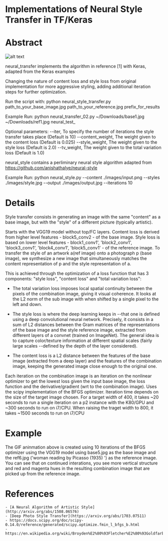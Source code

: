# Implementations of Neural Style Transfer in TF/Keras


# Abstract

![alt text](https://github.com/xuberance137/styleflow/blob/master/remote/b5r6_animation.gif)

neural_transfer implements the algorithm in reference [1] with Keras, adapted from the Keras examples

Changing the nature of content loss and style loss from original implementation for more aggressive styling, adding additional iteration steps for further optimization.

Run the script with:
python neural_style_transfer.py path_to_your_base_image.jpg path_to_your_reference.jpg prefix_for_results

Example Run:
python neural_transfer_02.py ~/Downloads/base1.jpg ~/Downloads/ref1.jpg neural_test_

Optional parameters:
--iter, To specify the number of iterations the style transfer takes place (Default is 10)
--content_weight, The weight given to the content loss (Default is 0.025)
--style_weight, The weight given to the style loss (Default is 2.0)
--tv_weight, The weight given to the total variation loss (Default is 1.0)

neural_style contains a perliminary neural style algorithm adapted from https://github.com/anishathalye/neural-style

Example Run:
python neural_style.py --content ./images/input.png --styles ./images/style.jpg --output ./images/output.jpg --iterations 10

# Details

Style transfer consists in generating an image with the same "content" as a base image, but with the "style" of a different picture (typically artistic).

Starts with the VGG19 model without top/FC layers. 
Content loss is derived from higher level features - block5_conv2 - of the base image.
Style loss is based on lower level features - block1_conv1', 'block2_conv1', 'block3_conv1', 'block4_conv1', 'block5_conv1' - of the reference image.
To transfer the style of an artwork a(ref image) onto a photograph p (base image), we synthesize a new image that 
simultaneously matches the content representation of p and the style representation of a.

This is achieved through the optimization of a loss function that has 3 components: "style loss", "content loss" and "total variation loss":

- The total variation loss imposes local spatial continuity between
the pixels of the combination image, giving it visual coherence. It looks at the L2 norm of the sub image with when shifted by a single pixel to the left and down.

- The style loss is where the deep learning keeps in --that one is defined
using a deep convolutional neural network. Precisely, it consists in a sum of
L2 distances between the Gram matrices of the representations of
the base image and the style reference image, extracted from
different layers of a convnet (trained on ImageNet). The general idea
is to capture color/texture information at different spatial
scales (fairly large scales --defined by the depth of the layer considered).

 - The content loss is a L2 distance between the features of the base
image (extracted from a deep layer) and the features of the combination image,
keeping the generated image close enough to the original one.

Each iteration on the combination image is an iteration on the nonlinear optimizer to get the lowest loss given the input base image, the loss function
and the derivative/gradient (wrt to the combination image). Uses the scipy implementation of the BFGS optimizer. Iteration time depends on the size of the target image chosen. For a target width of 400, it takes ~20 seconds to run a single iteration on a p2 instance with the K80/GPU and ~300 seconds to run on i7/CPU. When raising the traget width to 800, it takes ~1500 seconds to run on i7/CPU


# Example

The GIF aninmation above is created using 10 iterations of the BFGS optimizer using the VGG19 model using base5.jpg as the base image and the ref6.jpg ('woman reading by Picasso (1935) ') as the reference image. You can see that on continued interations, you see more vertical structure and red and magenta hues in the resulting combination image that are picked up from the reference image.

# References
    - [A Neural Algorithm of Artistic Style](http://arxiv.org/abs/1508.06576)
    - [Deep Photo Style Transfer](https://arxiv.org/abs/1703.07511)
    - https://docs.scipy.org/doc/scipy-0.14.0/reference/generated/scipy.optimize.fmin_l_bfgs_b.html
    - https://en.wikipedia.org/wiki/Broyden%E2%80%93Fletcher%E2%80%93Goldfarb%E2%80%93Shanno_algorithm
